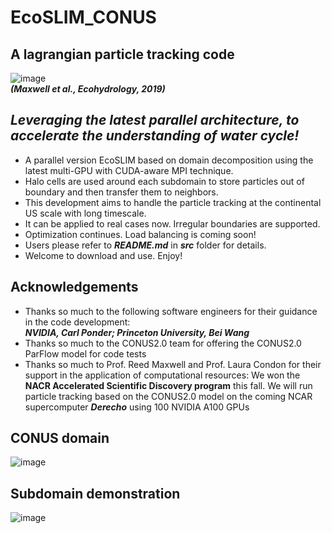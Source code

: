 # EcoSLIM_CONUS
## A lagrangian particle tracking code
![image](https://github.com/aureliayang/EcoSLIM_CONUS/blob/main/imgs/demo.png)  
                                       ***(Maxwell et al., Ecohydrology, 2019)***
                                                                      
## *Leveraging the latest parallel architecture, to accelerate the understanding of water cycle!*
* A parallel version EcoSLIM based on domain decomposition using the latest multi-GPU with CUDA-aware MPI technique. 
* Halo cells are used around each subdomain to store particles out of boundary and then transfer them to neighbors. 
* This development aims to handle the particle tracking at the continental US scale with long timescale.
* It can be applied to real cases now. Irregular boundaries are supported.   
* Optimization continues. Load balancing is coming soon!
* Users please refer to ***README.md*** in ***src*** folder for details.
* Welcome to download and use. Enjoy!
## Acknowledgements
* Thanks so much to the following software engineers for their guidance in the code development:  
***NVIDIA, Carl Ponder; Princeton University, Bei Wang***
* Thanks so much to the CONUS2.0 team for offering the CONUS2.0 ParFlow model for code tests
* Thanks so much to Prof. Reed Maxwell and Prof. Laura Condon for their support in the application of computational resources: We won the **NACR Accelerated Scientific Discovery program** this fall. We will run particle tracking based on the CONUS2.0 model on the coming NCAR supercomputer ***Derecho*** using 100 NVIDIA A100 GPUs
  
## CONUS domain
![image](https://github.com/aureliayang/EcoSLIM_CONUS/blob/main/imgs/conus.png)
## Subdomain demonstration
![image](https://github.com/aureliayang/EcoSLIM_CONUS/blob/main/imgs/subdomain.png)  

